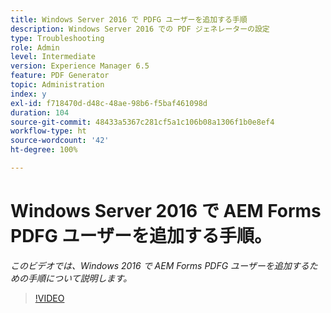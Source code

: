 ```yaml
---
title: Windows Server 2016 で PDFG ユーザーを追加する手順
description: Windows Server 2016 での PDF ジェネレーターの設定
type: Troubleshooting
role: Admin
level: Intermediate
version: Experience Manager 6.5
feature: PDF Generator
topic: Administration
index: y
exl-id: f718470d-d48c-48ae-98b6-f5baf461098d
duration: 104
source-git-commit: 48433a5367c281cf5a1c106b08a1306f1b0e8ef4
workflow-type: ht
source-wordcount: '42'
ht-degree: 100%

---
```


# Windows Server 2016 で AEM Forms PDFG ユーザーを追加する手順。

*このビデオでは、Windows 2016 で AEM Forms PDFG ユーザーを追加するための手順について説明します。*

>[!VIDEO](https://video.tv.adobe.com/v/3417896?quality=12&learn=on&captions=jpn)
